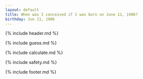 ```yaml
---
layout: default
title: When was I conceived if I was born on June 11, 1906?
birthday: Jun 11, 1906
---
```


{% include header.md %}

{% include guess.md %}

{% include calculate.md %}

{% include safety.md %}

{% include footer.md %}



